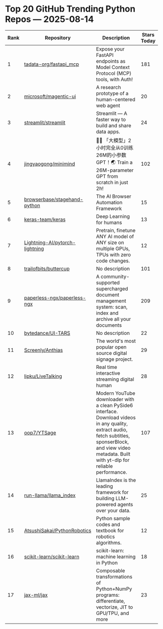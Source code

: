 # Top 20 GitHub Trending Python Repos — 2025-08-14

| Rank | Repository | Description | Stars Today |
|------|------------|-------------|-------------|
| 1 | [tadata-org/fastapi_mcp](https://github.com/tadata-org/fastapi_mcp) | Expose your FastAPI endpoints as Model Context Protocol (MCP) tools, with Auth! | 181 |
| 2 | [microsoft/magentic-ui](https://github.com/microsoft/magentic-ui) | A research prototype of a human-centered web agent | 20 |
| 3 | [streamlit/streamlit](https://github.com/streamlit/streamlit) | Streamlit — A faster way to build and share data apps. | 24 |
| 4 | [jingyaogong/minimind](https://github.com/jingyaogong/minimind) | 🚀🚀 「大模型」2小时完全从0训练26M的小参数GPT！🌏 Train a 26M-parameter GPT from scratch in just 2h! | 102 |
| 5 | [browserbase/stagehand-python](https://github.com/browserbase/stagehand-python) | The AI Browser Automation Framework | 15 |
| 6 | [keras-team/keras](https://github.com/keras-team/keras) | Deep Learning for humans | 13 |
| 7 | [Lightning-AI/pytorch-lightning](https://github.com/Lightning-AI/pytorch-lightning) | Pretrain, finetune ANY AI model of ANY size on multiple GPUs, TPUs with zero code changes. | 12 |
| 8 | [trailofbits/buttercup](https://github.com/trailofbits/buttercup) | No description | 101 |
| 9 | [paperless-ngx/paperless-ngx](https://github.com/paperless-ngx/paperless-ngx) | A community-supported supercharged document management system: scan, index and archive all your documents | 209 |
| 10 | [bytedance/UI-TARS](https://github.com/bytedance/UI-TARS) | No description | 22 |
| 11 | [Screenly/Anthias](https://github.com/Screenly/Anthias) | The world's most popular open source digital signage project. | 29 |
| 12 | [lipku/LiveTalking](https://github.com/lipku/LiveTalking) | Real time interactive streaming digital human | 28 |
| 13 | [oop7/YTSage](https://github.com/oop7/YTSage) | Modern YouTube downloader with a clean PySide6 interface. Download videos in any quality, extract audio, fetch subtitles, sponserBlock, and view video metadata. Built with yt-dlp for reliable performance. | 107 |
| 14 | [run-llama/llama_index](https://github.com/run-llama/llama_index) | LlamaIndex is the leading framework for building LLM-powered agents over your data. | 25 |
| 15 | [AtsushiSakai/PythonRobotics](https://github.com/AtsushiSakai/PythonRobotics) | Python sample codes and textbook for robotics algorithms. | 12 |
| 16 | [scikit-learn/scikit-learn](https://github.com/scikit-learn/scikit-learn) | scikit-learn: machine learning in Python | 18 |
| 17 | [jax-ml/jax](https://github.com/jax-ml/jax) | Composable transformations of Python+NumPy programs: differentiate, vectorize, JIT to GPU/TPU, and more | 23 |
